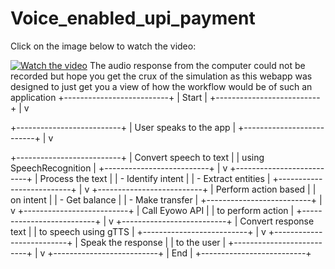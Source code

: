 # Voice_enabled_upi_payment

Click on the image below to watch the video:

[![Watch the video](https://github.com/user-attachments/assets/12109dea-4cd2-412e-b3cf-8c34a5dae19b)](https://drive.google.com/file/d/11--6V_XTbVQDYDbSfbG5CmlAzz6ltXyo/view?usp=sharing)
The audio response from the computer could not be recorded but hope you get the crux of the simulation as this webapp was designed to just get you a view of how the workflow would be of such an application 
+--------------------------+
|  Start                   |
+--------------------------+
            |
            v
            
+--------------------------+
|  User speaks to the app
|
+--------------------------+
            |
            v
            
+--------------------------+
|  Convert speech to text  |
|  using SpeechRecognition |
+--------------------------+
            |
            v
+--------------------------+
|  Process the text        |
|  - Identify intent       |
|  - Extract entities      |
+--------------------------+
            |
            v
+--------------------------+
|  Perform action based    |
|  on intent               |
|  - Get balance           |
|  - Make transfer         |
+--------------------------+
            |
            v
+--------------------------+
|  Call Eyowo API          |
|  to perform action       |
+--------------------------+
            |
            v
+--------------------------+
|  Convert response text   |
|  to speech using gTTS    |
+--------------------------+
            |
            v
+--------------------------+
|  Speak the response      |
|  to the user             |
+--------------------------+
            |
            v
+--------------------------+
|  End                     |
+--------------------------+

